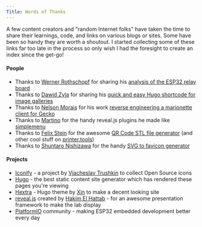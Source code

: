 ```yaml
---
Title: Words of Thanks
---
```


A few content creators and "random Internet folks" have taken the time to share their learnings, code, and links on various blogs or sites. Some have been so handy they are worth a shoutout. I started collecting some of these links far too late in the process so only wish I had the foresight to create an index since the get-go!

#### People
* Thanks to [Werner Rothschopf](https://werner.rothschopf.net/index.htm) for sharing his [analysis of the ESP32 relay board](https://werner.rothschopf.net/microcontroller/202208_esp32_relay_x8_en.htm)
* Thanks to [Dawid Zyla](https://www.dzyla.com/about/about/) for sharing his [quick and easy Hugo shortcode for image galleries](https://www.dzyla.com/blog/post38/)
* Thanks to [Nelson Morais](https://www.linkedin.com/in/njmorais/) for his work [reverse engineering a marionette client for Gecko](https://github.com/njasm/marionette_client)
* Thanks to [Martino](https://martinomagnifico.github.io) for the handy reveal.js plugins he made like [simplemenu](https://github.com/martinomagnifico/reveal.js-simplemenu)
* Thanks to [Felix Stein](https://flxn.de/) for the awesome [QR Code STL file generator](https://printer.tools/qrcode2stl/) (and other cool stuff on [printer.tools](https://printer.tools/))
* Thanks to [Shuntaro Nishizawa](https://s2n.tech/) for the handy [SVG to favicon generator](https://favicon-generator.s2n.tech/)

#### Projects
* [Iconify](https://iconify.design/) - a project by [Vjacheslav Trushkin](https://iconify.design/about/) to collect Open Source icons
* [Hugo](https://gohugo.io/) - the best static content site generator which has rendered these pages you're viewing
* [Hextra](https://imfing.github.io/hextra/) - Hugo theme by [Xin](https://imfing.com/) to make a decent looking site
* [reveal.js](https://revealjs.com/) created by [Hakim El Hattab](https://twitter.com/hakimel) - for an awesome presentation framework to make the lab display
* [PlatformIO](https://platformio.org/) community - making ESP32 embedded development better every day
